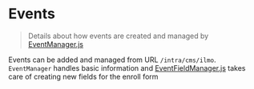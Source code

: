 # Events 

> Details about how events are created and managed by [EventManager.js](../src/containers/Intra/EventManager/EventManager.js)

Events can be added and managed from URL `/intra/cms/ilmo`.  `EventManager` handles basic information and [EventFieldManager.js](../src/containers/Intra/EventManager/EventFieldManager.js) takes care of creating new fields for the enroll form